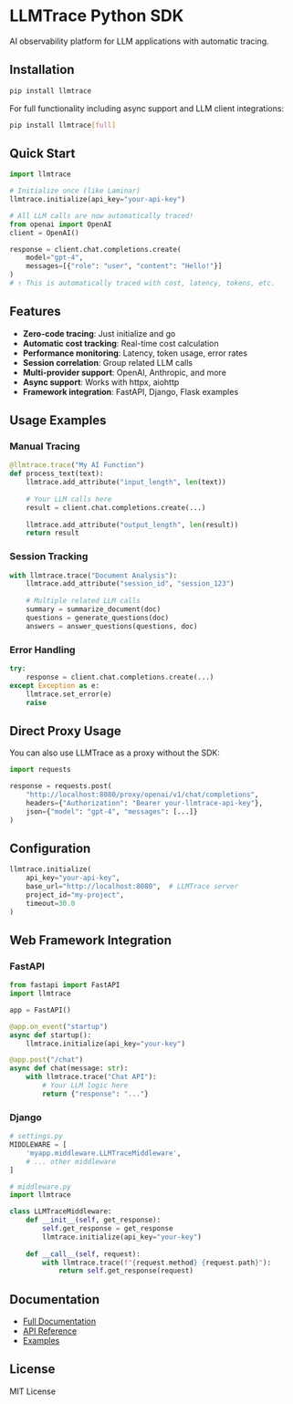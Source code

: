 # LLMTrace Python SDK

AI observability platform for LLM applications with automatic tracing.

## Installation

```bash
pip install llmtrace
```

For full functionality including async support and LLM client integrations:

```bash
pip install llmtrace[full]
```

## Quick Start

```python
import llmtrace

# Initialize once (like Laminar)
llmtrace.initialize(api_key="your-api-key")

# All LLM calls are now automatically traced!
from openai import OpenAI
client = OpenAI()

response = client.chat.completions.create(
    model="gpt-4",
    messages=[{"role": "user", "content": "Hello!"}]
)
# ↑ This is automatically traced with cost, latency, tokens, etc.
```

## Features

- **Zero-code tracing**: Just initialize and go
- **Automatic cost tracking**: Real-time cost calculation
- **Performance monitoring**: Latency, token usage, error rates  
- **Session correlation**: Group related LLM calls
- **Multi-provider support**: OpenAI, Anthropic, and more
- **Async support**: Works with httpx, aiohttp
- **Framework integration**: FastAPI, Django, Flask examples

## Usage Examples

### Manual Tracing
```python
@llmtrace.trace("My AI Function")
def process_text(text):
    llmtrace.add_attribute("input_length", len(text))
    
    # Your LLM calls here
    result = client.chat.completions.create(...)
    
    llmtrace.add_attribute("output_length", len(result))
    return result
```

### Session Tracking
```python
with llmtrace.trace("Document Analysis"):
    llmtrace.add_attribute("session_id", "session_123")
    
    # Multiple related LLM calls
    summary = summarize_document(doc)
    questions = generate_questions(doc)
    answers = answer_questions(questions, doc)
```

### Error Handling
```python
try:
    response = client.chat.completions.create(...)
except Exception as e:
    llmtrace.set_error(e)
    raise
```

## Direct Proxy Usage

You can also use LLMTrace as a proxy without the SDK:

```python
import requests

response = requests.post(
    "http://localhost:8080/proxy/openai/v1/chat/completions",
    headers={"Authorization": "Bearer your-llmtrace-api-key"},
    json={"model": "gpt-4", "messages": [...]}
)
```

## Configuration

```python
llmtrace.initialize(
    api_key="your-api-key",
    base_url="http://localhost:8080",  # LLMTrace server
    project_id="my-project", 
    timeout=30.0
)
```

## Web Framework Integration

### FastAPI
```python
from fastapi import FastAPI
import llmtrace

app = FastAPI()

@app.on_event("startup")
async def startup():
    llmtrace.initialize(api_key="your-key")

@app.post("/chat")
async def chat(message: str):
    with llmtrace.trace("Chat API"):
        # Your LLM logic here
        return {"response": "..."}
```

### Django
```python
# settings.py
MIDDLEWARE = [
    'myapp.middleware.LLMTraceMiddleware',
    # ... other middleware
]

# middleware.py
import llmtrace

class LLMTraceMiddleware:
    def __init__(self, get_response):
        self.get_response = get_response
        llmtrace.initialize(api_key="your-key")
    
    def __call__(self, request):
        with llmtrace.trace(f"{request.method} {request.path}"):
            return self.get_response(request)
```

## Documentation

- [Full Documentation](https://docs.llmtrace.io)
- [API Reference](https://docs.llmtrace.io/api)
- [Examples](https://github.com/tanmaysharma2001/llmtrace/tree/main/examples)

## License

MIT License